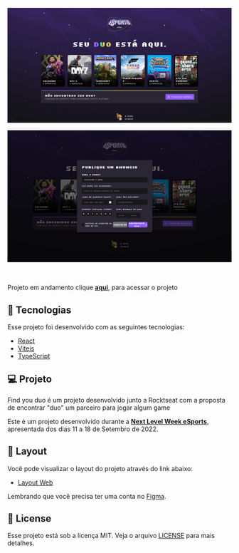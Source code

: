 

<p align="center">
    <img alt="Carregando Imagem ...." src="assets/landing.png" />

</p>

<p align="center">
    <img alt="Careggando Imagem ..." src="assets/Forms.png" />

</p>



<br>

Projeto em andamento clique **[aqui](https://nlw-esport-duo.vercel.app/)**, para acessar o projeto 
## 🧪 Tecnologias

Esse projeto foi desenvolvido com as seguintes tecnologias:

- [React](https://reactjs.org)
- [Vitejs](https://vitejs.dev/)
- [TypeScript](https://www.typescriptlang.org/)


## 💻 Projeto

Find you duo é um projeto desenvolvido junto a Rocktseat com a proposta de encontrar "duo" um parceiro para jogar algum game

Este é um projeto desenvolvido durante a **[Next Level Week eSports](https://nlw-esport-duo.vercel.app/)**, apresentada dos dias 11 a 18 de Setembro de 2022.



## 🔖 Layout

Você pode visualizar o layout do projeto através do link abaixo:

- [Layout Web](https://www.figma.com/community/file/1150897317533332617) 

Lembrando que você precisa ter uma conta no [Figma](http://figma.com/).

## 📝 License

Esse projeto está sob a licença MIT. Veja o arquivo [LICENSE](LICENSE.md) para mais detalhes.

